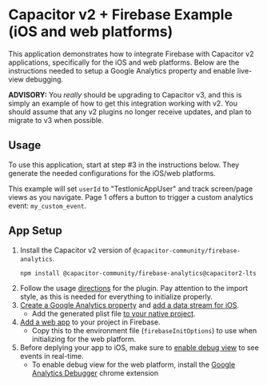 # Capacitor v2 + Firebase Example (iOS and web platforms)
This application demonstrates how to integrate Firebase with Capacitor v2 applications, specifically for the iOS and web platforms.
Below are the instructions needed to setup a Google Analytics property and enable live-view debugging.

**ADVISORY:** You _really_ should be upgrading to Capacitor v3, and this is simply an example of how to get this integration working with v2.
You should assume that any v2 plugins no longer receive updates, and plan to migrate to v3 when possible.

## Usage
To use this application, start at step #3 in the instructions below.
They generate the needed configurations for the iOS/web platforms.

This example will set `userId` to "TestIonicAppUser" and track screen/page views as you navigate.
Page 1 offers a button to trigger a custom analytics event: `my_custom_event`.

## App Setup
1. Install the Capacitor v2 version of `@capacitor-community/firebase-analytics`.
    ```bash
    npm install @capacitor-community/firebase-analytics@capacitor2-lts
    ```
2. Follow the usage [directions](https://github.com/capacitor-community/firebase-analytics/tree/capacitor-v2#usage) for the plugin. Pay attention to the import style, as this is needed for everything to initialize properly.
3. [Create a Google Analytics property](https://support.google.com/analytics/answer/9304153) and [add a data stream for iOS](https://support.google.com/analytics/answer/9304153#zippy=%2Cios-app-or-android-app).
    * Add the generated plist file [to your native project](https://github.com/capacitor-community/firebase-analytics/tree/capacitor-v2#ios).
5. [Add a web app](https://firebase.google.com/docs/analytics/get-started?platform=web) to your project in Firebase.
    * Copy this to the environment file (`firebaseInitOptions`) to use when initializing for the web platform.
6. Before deplying your app to iOS, make sure to [enable debug view](https://github.com/capacitor-community/firebase-analytics/tree/capacitor-v2#enable-debug-view) to see events in real-time.
    * To enable debug view for the web platform, install the [Google Analytics Debugger](https://chrome.google.com/webstore/detail/google-analytics-debugger/jnkmfdileelhofjcijamephohjechhna) chrome extension